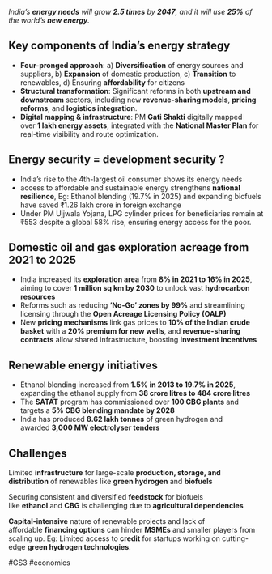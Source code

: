 _India’s_ **_energy needs_** _will grow_ **_2.5 times_** _by_ **_2047_**_, and it will use_ **_25%_** _of the world’s_ **_new energy_**_._

## **Key components of India’s energy strategy**

- **Four-pronged approach**: a) **Diversification** of energy sources and suppliers, b) **Expansion** of domestic production, c) **Transition** to renewables, d) Ensuring **affordability** for citizens
- **Structural transformation**: Significant reforms in both **upstream and downstream** sectors, including new **revenue-sharing models**, **pricing reforms**, and **logistics integration**.
- **Digital mapping & infrastructure**: PM **Gati Shakti** digitally mapped over **1 lakh energy assets**, integrated with the **National Master Plan** for real-time visibility and route optimization.

## **Energy security** =  **development security** ?

- India’s rise to the 4th-largest oil consumer shows its energy needs
- access to affordable and sustainable energy strengthens **national resilience**, Eg: Ethanol blending (19.7% in 2025) and expanding biofuels have saved ₹1.26 lakh crore in foreign exchange
- Under PM Ujjwala Yojana, LPG cylinder prices for beneficiaries remain at ₹553 despite a global 58% rise, ensuring energy access for the poor.

## **Domestic oil and gas exploration acreage from 2021 to 2025**

- India increased its **exploration area** from **8% in 2021 to 16% in 2025**, aiming to cover **1 million sq km by 2030** to unlock vast **hydrocarbon resources**
- Reforms such as reducing **‘No-Go’ zones by 99%** and streamlining licensing through the **Open Acreage Licensing Policy (OALP)**
- New **pricing mechanisms** link gas prices to **10% of the Indian crude basket** with a **20% premium for new wells**, and **revenue-sharing contracts** allow shared infrastructure, boosting **investment incentives**

## **Renewable energy initiatives**

- Ethanol blending increased from **1.5% in 2013 to 19.7% in 2025**, expanding the ethanol supply from **38 crore litres to 484 crore litres**
- The **SATAT** program has commissioned over **100 CBG plants** and targets a **5% CBG blending mandate by 2028**
- India has produced **8.62 lakh tonnes** of green hydrogen and awarded **3,000 MW electrolyser tenders**

## Challenges

Limited **infrastructure** for large-scale **production, storage, and distribution** of renewables like **green hydrogen** and **biofuels**

Securing consistent and diversified **feedstock** for biofuels like **ethanol** and **CBG** is challenging due to **agricultural dependencies**

**Capital-intensive** nature of renewable projects and lack of affordable **financing options** can hinder **MSMEs** and smaller players from scaling up. Eg: Limited access to **credit** for startups working on cutting-edge **green hydrogen technologies**.

#GS3 #economics 



